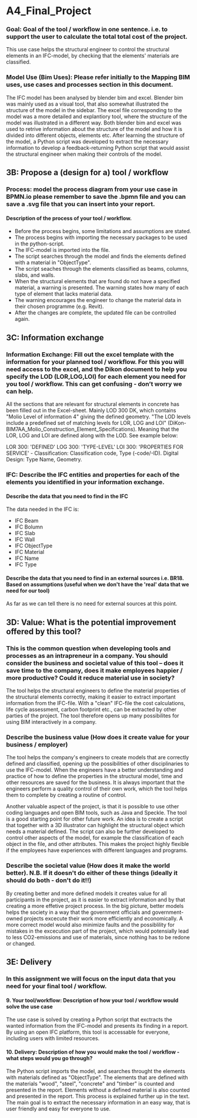 # A4_Final_Project

### Goal: Goal of the tool / workflow in one sentence. i.e. to support the user to calculate the total total cost of the project.
This use case helps the structural engineer to control the structural elements in an IFC-model, by checking that the elements' materials are classified.


### Model Use (Bim Uses): Please refer initially to the Mapping BIM uses, use cases and processes section in this document.
The IFC model has been analysed by blender bim and excel. Blender bim was mainly used as a visual tool, that also somewhat illustrated the structure of the model in the sidebar. The excel file corresponding to the model was a more detailed and explantiory tool, where the structure of the model was illustrated in a different way. Both blender bim and excel was used to retrive information about the structure of the model and how it is divided into different objects, elements etc. 
After learning the structure of the model, a Python script was developed to extract the necessary information to develop a feedback-returning Python script that would assist the structural engineer when making their controls of the model. 


## 3B: Propose a (design for a) tool / workflow
### Process: model the process diagram from your use case in BPMN.io please remember to save the .bpmn file and you can save a .svg file that you can insert into your report. 
#### Description of the process of your tool / workflow.
- Before the process begins, some limitations and assumptions are stated. 
- The process begins with importing the necessary packages to be used in the python-script. 
- The IFC-model is imported into the file. 
- The script searches through the model and finds the elements defined with a material in "ObjectType".
- The script seaches through the elements classified as beams, columns, slabs, and walls.
- When the structural elements that are found do not have a specified material, a warning is presented. The warning states how many of each type of element that lacks material data.
- The warning encourages the engineer to change the material data in their chosen programme (e.g. Revit).
- After the changes are complete, the updated file can be controlled again.


## 3C: Information exchange
### Information Exchange: Fill out the excel template with the information for your planned tool / workflow. For this you will need access to the excel, and the Dikon document to help you specify the LOD (LOR,LOG,LOI) for each element you need for you tool / workflow. This can get confusing - don’t worry we can help. 
All the sections that are relevant for structural elements in concrete has been filled out in the Excel-sheet. Mainly LOD 300 DK, which contains "Molio Level of information 4" giving the defined geometry. "The LOD levels include a predefined set of matching levels for LOR, LOG and LOI" (DiKon-BIM7AA_Molio_Construction_Element_Specifications). Meaning that the LOR, LOG and LOI are defined along with the LOD. See example below:

LOR 300: 'DEFINED'
LOG 300: 'TYPE-LEVEL'
LOI 300: 'PROPERTIES FOR SERVICE' - Classification: Classification code, Type (-code/-ID). Digital Design: Type Name, Geometry.


### IFC: Describe the IFC entities and properties for each of the elements you identified in your information exchange.
#### Describe the data that you need to find in the IFC
The data needed in the IFC is:
- IFC Beam
- IFC Bolumn
- IFC Slab
- IFC Wall
- IFC ObjectType
- IFC Material
- IFC Name
- IFC Type 


#### Describe the data that you need to find in an external sources i.e. BR18. Based on assumptions (useful when we don't have the 'real' data that we need for our tool)
As far as we can tell there is no need for external sources at this point. 


## 3D: Value: What is the potential improvement offered by this tool?
### This is the common question when developing tools and processes as an intrapreneur in a company. You should consider the business and societal value of this tool – does it save time to the company, does it make employees happier / more productive? Could it reduce material use in society?
The tool helps the structural engineers to define the material properties of the structural elements correctly, making it easier to extract important information from the IFC-file. With a "clean" IFC-file the cost calculations, life cycle assessment, carbon footprint etc., can be extracted by other parties of the project. The tool therefore opens up many possibilites for using BIM interactively in a company. 


### Describe the business value (How does it create value for your business / employer)
The tool helps the company's engineers to create models that are correctly defined and classified, opening up the possibilities of other disciplinaries to use the IFC-model. When the engineers have a better understanding and practice of how to define the properties in the structural model, time and other resources are saved for the business. It is always important that the engineers perform a quality control of their own work, which the tool helps them to complete by creating a routine of control.  

Another valuable aspect of the project, is that it is possible to use other coding languages and open BIM tools, such as Java and Speckle. The tool is a good starting point for other future work. An idea is to create a script that together with a 3D illustrator can highlight the structural object which needs a material defined. The script can also be further developed to control other aspects of the model, for example the classification of each object in the file, and other attributes. This makes the project highly flexible if the employees have experiences with different languages and programs.

### Describe the societal value (How does it make the world better). N.B. If it doesn't do either of these things (ideally it should do both - don't do it!!)
By creating better and more defined models it creates value for all participants in the project, as it is easier to extract information and by that creating a more effetive project process. In the big picture, better models helps the society in a way that the government officials and government-owned projects excecute their work more efficiently and economically. A more correct model would also minimize faults and the possiblility for mistakes in the excecution part of the project, which would potensially lead to less CO2-emissions and use of materials, since nothing has to be redone or changed. 


## 3E: Delivery
### In this assignment we will focus on the input data that you need for your final tool / workflow. 
#### 9. Your tool/workflow: Description of how your tool / workflow would solve the use case 
The use case is solved by creating a Python script that exctracts the wanted information from the IFC-model and presents its finding in a report. 
By using an open IFC platform, this tool is accessable for everyone, including users with limited resources. 


#### 10. Delivery: Description of how you would make the tool / workflow - what steps would you go through?
The Python script imports the model, and searches throught the elements with materials defined as "ObjectType". The elements that are defined with the materials "wood", "steel", "concrete" and "timber" is counted and presented in the report. Elements without a defined material is also counted and presented in the report. This process is explained further up in the text. 
The main goal is to extract the necessary information in an easy way, that is user friendly and easy for everyone to use. 
